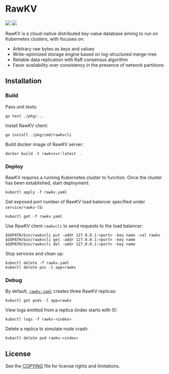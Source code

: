 # RawKV

[![][goreport-badge]][goreport] [![][godoc-badge]][godoc]

RawKV is a cloud-native distributed key-value database aiming to run on Kubernetes clusters, with focuses on:

- Arbitrary raw bytes as keys and values
- Write-optimized storage engine based on log-structured merge-tree
- Reliable data replication with Raft consensus algorithm
- Favor availability over consistency in the presence of network partitions

## Installation

### Build

Pass unit tests:

```
go test ./pkg/...
```

Install RawKV client:

```
go install ./pkg/cmd/rawkvcli
```

Build docker image of RawKV server:

```
docker build -t rawkvsvr:latest  .
```

### Deploy

RawKV requires a running Kubernetes cluster to function. Once the cluster has been established, start deployment:

```
kubectl apply -f rawkv.yaml
```

Get exposed port number of RawKV load balancer specified under `service/rawkv-lb`:

```
kubectl get -f rawkv.yaml
```

Use RawKV client `rawkvcli` to send requests to the load balancer:

```
$GOPATH/bin/rawkvcli put -addr 127.0.0.1:<port> -key name -val rawkv
$GOPATH/bin/rawkvcli get -addr 127.0.0.1:<port> -key name
$GOPATH/bin/rawkvcli del -addr 127.0.0.1:<port> -key name
```

Stop services and clean up:

```
kubectl delete -f rawkv.yaml
kubectl delete pvc -l app=rawkv
```

### Debug

By default, [`rawkv.yaml`](./rawkv.yaml) creates three RawKV replicas:

```
kubectl get pods -l app=rawkv
```

View logs emitted from a replica (index starts with 0):

```
kubectl logs -f rawkv-<index>
```

Delete a replica to simulate node crash:

```
kubectl delete pod rawkv-<index>
```

## License

See the [COPYING](./COPYING) file for license rights and limitations.

[goreport]: https://goreportcard.com/report/github.com/chuyangliu/rawkv
[goreport-badge]: https://goreportcard.com/badge/github.com/chuyangliu/rawkv

[godoc]: https://pkg.go.dev/mod/github.com/chuyangliu/rawkv
[godoc-badge]: https://img.shields.io/badge/godoc-reference-blue
